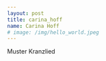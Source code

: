 ```yaml
---
layout: post
title: carina_hoff
name: Carina Hoff
# image: /img/hello_world.jpeg
---
```


Muster Kranzlied


